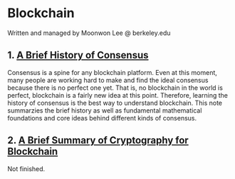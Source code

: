 # Blockchain
Written and managed by Moonwon Lee @ berkeley.edu
## 1. [A Brief History of Consensus](https://github.com/moonwonlee/blockchain/blob/master/A-Brief-History-of-Consensus.md)
Consensus is a spine for any blockchain platform. Even at this moment, many people are working hard to make and find the ideal consensus because there is no perfect one yet. That is, no blockchain in the world is perfect, blockchain is a fairly new idea at this point. Therefore, learning the history of consensus is the best way to understand blockchain. This note summarzies the brief history as well as fundamental mathematical foundations and core ideas behind different kinds of consensus. 
## 2. [A Brief Summary of Cryptography for Blockchain](https://github.com/moonwonlee/blockchain/blob/master/A-Brief-Summary-of-Cryptography-for-Blockchain.md)
Not finished.
